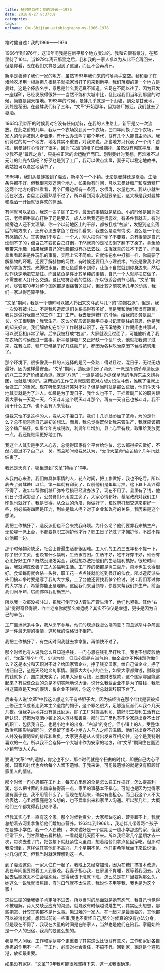 ```yaml
---
title: 褚时健自述：我的1966——1976
date: 2018-8-27 8:37:09
categories:
tags:
urlname: Chu-Shijian-autobiography-my-1966-1976
---
```


褚时健自述：我的1966——1976

1966年到1976年，这10年间我是在新平那个地方度过的。我和它很有缘分，在那里待了16年。当1979年离开那里之后，我和我的一家人都以为从此不会再回来，但是你看，现在我们又算是回到了这里，而且不会再离开。

新平是善待了我们一家的地方，虽然1963年我们来的时候两手空空。我和妻子在堵岭农场用一根扁担几根绳子就把家当打了包来到新平。我们落脚的第一个地方是曼蚌，这是个傣族名字，意思是什么我还真不知道。它现在不同以往了，因为开发一座煤矿，已经发展得很好——当然不能和大城市比，但比起我们当年到那里的时候，简直是翻天覆地。1963年的时候，曼蚌几乎就是一个山坡，到处是甘蔗地，到处是稻田。在曼蚌我们待了三年，“文革”开始那年，因为糖厂搬迁，我们就去了戛洒。

1963年到新平的时候我对它没有任何期待，在我的人生路上，新平是又一次流放。在此之前的几年，我从一个农场换到另一个农场，三四年间换了三个农场，一家人的命运被别人牵着走。有什么办法呢？那个年代，没有几个人能自主命运。我们待过的每一个地方，地名其实不重要，对我来说，那些地方只代表了一个词：苦挨。到曼蚌时心情好了很多，因为“右派”的帽子已经摘掉，虽然没有彻底平反，至少我不是“戴罪之身”，只是被正常的命运抛弃而已。刚到曼蚌时我想，再难难不过元江的红光农场吧？好歹也是到了工厂，我可以做点实事，妻子可以稳定地教书，我姑娘可以稳定地读书了。

1966年，我们从曼蚌搬到了戛洒，新平的一个小镇。无论是曼蚌还是戛洒，生活条件都不好。但我很喜欢这两个地方。如果你有时间，可以去曼蚌糖厂和戛洒糖厂这两个地方的旧址看看，两个厂旁边都有一条河，水很清，水量也大。我从小就生活在水边，南盘江我最熟悉不过了，所以看到河水我就很亲近，这大概是我对曼蚌和戛洒一开始就很喜欢的原因。

有河就可以拿鱼，我这一辈子除了工作，最爱的事情就是拿鱼。小的时候是因为贪玩，老师把手掌心打肿了还是要去。成人以后我还是很喜欢，有条件我就去。有时候旁边人还不太理解，你一个以前地区上的干部，都被打成“右派”，发配到这么落后的地方来了，还有心思去拿鱼？在他们看来，我要么是没有悔改，要么是一个没有感情的人。其实他们不明白，一个人，别人把你打倒了不要紧，总有事情是自己控制不了的；但自己不要把自己打倒，不然就真的是彻底倒了翻不了身了。拿鱼给我带来乐趣，如果我连自己的乐趣都没有办法去找，生活就真的过不下去了。而且拿鱼看起来是件玩乐的事情，实际上它不简单。它就像在水中打猎一样，你需要了解猎物的环境，还要了解猎物的习性，有时候还要用点心理战术。特别是像我小时候的拿鱼方式，光脚进水里，要让鱼感觉不到你，让鱼不自觉就到你身边来，然后动作快速地把它拿住。而且拿鱼是件比较单纯的事情，自己一个人就能把它做了，不需要和人打什么交道。这比较符合我的性格，所以很适合调节心情。“文革”期间，尽管那10年对整个国家都是很痛苦的过程，但比较之前农场几年的动荡，我们一家过得还算平静。

“文革”期间，我是一个随时可以被人拎出来文斗武斗几下的“摘帽右派”，但是，我一次没有被斗过。不是我和造反派们关系搞得有多好，而是我和他们都很有距离，我只是做好我自己的工作：工厂生产。我去曼蚌糖厂的时候，给我的职务是副厂长，分工很明确：我管生产。这么分配应该是新平县委书记普朝柱的意思，他是我的知交好友，我们解放初在华宁工作时就认识了，在玉溪地委工作期间也共事过，可以说互相非常了解。后来我被打成“右派”，大家就没见过面了，可能他听说了我在农场的时候做过一些事，新平曼蚌糖厂又正好缺一个副厂长，他就把我调了过来。在我之前，糖厂已经换了好几任副厂长，都因为各种政治原因下台或被调走了。

那个环境下，很多像我一样的人选择的是另一条路：得过且过，混日子，无过无功最好，因为这样最安全。“文革”期间，造反派们分了两派：一派是所谓革命造反派的八二三无产阶级革命派，就是“八派”；一派是被认为是保皇派的毛泽东主义炮兵团，也就是“炮派”。这两派的工作任务就是要把对方想方设法斗倒，谁赢了谁就上台做工厂的当家。现在听起来很好笑对不对？但是当时就是那么荒唐，他们斗天斗地其实就是为了斗人。如果是为了混日子，我什么也不干，干挂着副厂长的职务跟着大家有一天混一天，今天斗斗这个明天斗斗那个，再有一天自己也被斗斗。我不用干什么工作，也不会有人来管我。

但我天性不是这样的人，我从来不混日子。我们十几岁就参加了革命，为的是什么？总不能违背自己最初的想法。而且，我总觉得既然让我来管生产，我就应该把这个糖厂搞好。如果年年完成税收，利润年年增加，县上心里有数，政策给我放宽一点，我还能继续更好地工作。

我这个人其实是手艺人心态，总觉得国家有个平台给你做，怎么都得把它做好，不然心里过不了自己这一关。而且那时候我总认为，“文化大革命”应该搞个几年也就结束了。

我还是天真了，哪里想到“文革”持续了10年。

从我内心来讲，我们做具体事情的人，花点时间，把工作做好，我也不吃亏。所以我去了曼蚌糖厂以后，第一年就有利润了，以前他们是年年亏损。这下县上高兴得不得了，说年年帮你们糖厂弥补亏损已经没办法了，现在不用了。县里有了钱，他们日子过宽裕点了，公务员们不用差工资了，大家心情都好，基层政府对我们工厂印象也就好了。我是觉得，从企业的角度，你做好了，和政府打起交道来更好一些，何必搞得四面是压力，到处是敌人呢？对于企业和政府的关系，我历来是这个想法。

我把工作搞好了，造反派们也不会来找我麻烦。为什么呢？他们要靠我来搞生产。无论哪一派上台，不都要靠职工拥护他才行？职工日子好过了才拥护他，不然不靠向他那一边。

那个时候物资缺乏，社会上普遍生活都很困难。工人们的工资三五年都不提一下，除了很少工资，也没有什么福利，生活很穷困。生活不好，吃不好穿不好，谁会有心思好好工作？既然没法发奖金，我就想办法把他们的生活福利搞好。很短时间后，我就彻底改善了工人的福利生活。工厂养的猪都是两三百斤，菜地也生长得很好。食堂每周就会杀一头猪，职工花一点点钱就能吃到很好的伙食。所以造反派头头们搞斗争时要是写了我的大字报，上了台他还要找我做个检讨，说：我们写过你的大字报了，希望你能正确理解。这回我们来当领导，你要来帮我们抓生产。前面我们闹革命，后面你帮我们搞生产。

所以我一次都没被斗过，把我打倒了没人管生产管生活了，他们也紧张。其他“右派”觉得奇怪得很，咋个老褚你就那么幸运呢？其实不仅仅是幸运，更多是因为自己的辛苦。

工厂里搞派系斗争，我从来不参与，他们的观点我怎么能同意？而且派系斗争简直是一件最无聊的事情，这和我的性格很不相符。

我把工作搞好了，有空闲时间我就去拿拿鱼，再愉快不过了。

那个时候也有人说我怎么只知道挣钱，一门心思在钱孔里打秋千。我也不想反驳他们，“文革”那个年代，少说为妙。但我心里是有谱气的，做企业你不挣钱那你做什么？这是本分和天职对不对？给国家管企业，挣了钱交国家，给自己做企业，挣了钱归自己，这是天经地义的事情。国家大大小小的企业，如果大家都赚钱，财政部的钱就多了，国库就充实了。如果大家都亏钱，还要财政拨款，这个国家哪里能富起来？有些做企业的总是不切实际地说大话，说什么我做企业不是为了赚钱，我觉得这简直是天大的假话，做企业不赚钱，你这个老总就该辞职下台了。

后来有人说“文革”中我这么想这么干有些胆子大，因为搞经济在那个年代是要被扣上修正主义或者走资本主义道路的帽子，这个罪名很大，足够造反派们斗我个几天几夜。但我幸运地并没有遭此厄运，除了工厂对提高利润、搞好职工福利生活有正确认识，还因为戛洒小镇上的人淳朴和善良。那时工厂里也有不少家庭出身不太好的职工，包括我自己，也是小地主的出身、“右派”的身份。但小镇上的人，受整体政治氛围影响的同时，还保留了很多小地方人与人之间的温情。他们对出身不好的人并没有很明显的排斥和欺负，大家更多是从人情出发来互相交往，这个是我特别喜欢的一点。所以我不会选择一个大城市作为安家的地方，和“文革”期间住在戛洒小镇有很大关系。

要说“文革”中的遗憾，肯定也不少，那个时代就是个扭曲的时代，即便自己内心平衡，国家和时代也会给每个人留下遗憾。于我来讲，可能最遗憾的就是没有照顾好家里人的情绪。

那个时候一门心思都在工作上，每天心里想的全是怎么把工作搞好，怎么提高利润，怎么把甘蔗的出糖率搞得高一点，家里的事基本不操心。可能也是因为觉得家里有妻子在，我不用管什么了。但现在想起来，确实有些粗心。而且我这个人不太会表达，心里对家庭是怎么想的，也不爱拿出来和家里人沟通。所以那几年，大概他们三个都觉得我比较冷漠。

但我其实心里一直有这个家。那个时候物资少，大家都缺吃的，营养跟不上，我就总想着去河里拿鱼给他们增加点营养。1963年到1966年，我老伴儿带着两个孩子在曼蚌小学住，我一个人在糖厂，本来说好是一个星期回一趟小学那边的家，但我经常下乡，到甘蔗地去看种植，一看就是几天回不来。所以我经常几个星期才去一次，每次去进了门，把包放下就赶紧往河里跑，想着给他们拿点鱼回家吃。但那时我没想到，这样做其实他们不高兴，几个星期不见，他们更希望我坐下来说说话，扯几句闲天，但我当时就没理解到这一点。

到了戛洒这边，一家人住在一起了。我晚上又经常加班，因为在糖厂搞技术改造，我在车间里要跟着工人到很晚。我妻子担心我，在家里不肯睡，要等着我回去。我回去后她就忍不住会埋怨我，觉得我该下班就下班，怎么总是在厂里要耗那么久。她这么一说我就很焦躁，有时口气就不太注意，我说你不用等我，我也是为这个家！

这些生硬的话我妻子肯定听不进去。所以当时的局面就是她有怨气，我自己也觉得不被理解。两人又缺乏应有的沟通，就导致有时候越说越生气，其实回头想想，那些抱怨、计较其实都不是什么事。患过难的一家人，在一起才是最重要的，其他都可以被消化掉。想起以前的一些事,我也不责怪自己,那个时候真的没有办法分身。但是现在不同了，我现在大量的时间是在陪家人，当然也是他们在陪我。家庭始终是一个人的归宿，我真的是这么想的。

老是有人问我，工作和家庭哪个更重要？其实这么比很没有意义，工作和家庭各自承担的作用不一样。干工作，必须对社会责任，不搞不行。回到家，家庭是个避风港，放松最重要。

如果没有家庭，“文革”10年我可能很难坚持下来，这一点我很确定。